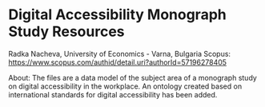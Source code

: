 # Digital Accessibility Monograph Study Resources 
Radka Nacheva, University of Economics - Varna, Bulgaria
Scopus: https://www.scopus.com/authid/detail.uri?authorId=57196278405

About: The files are a data model of the subject area of ​​a monograph study on digital accessibility in the workplace. An ontology created based on international standards for digital accessibility has been added.
